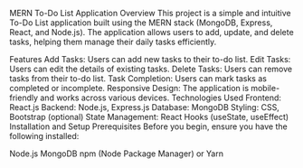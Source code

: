 MERN To-Do List Application
Overview
This project is a simple and intuitive To-Do List application built using the MERN stack (MongoDB, Express, React, and Node.js). The application allows users to add, update, and delete tasks, helping them manage their daily tasks efficiently.

Features
Add Tasks: Users can add new tasks to their to-do list.
Edit Tasks: Users can edit the details of existing tasks.
Delete Tasks: Users can remove tasks from their to-do list.
Task Completion: Users can mark tasks as completed or incomplete.
Responsive Design: The application is mobile-friendly and works across various devices.
Technologies Used
Frontend: React.js
Backend: Node.js, Express.js
Database: MongoDB
Styling: CSS, Bootstrap (optional)
State Management: React Hooks (useState, useEffect)
Installation and Setup
Prerequisites
Before you begin, ensure you have the following installed:

Node.js
MongoDB
npm (Node Package Manager) or Yarn
